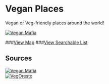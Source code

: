 # Vegan Places
Vegan or Veg-friendly places around the world!

[![Vegan Mafia](https://api.mapbox.com/v4/mapbox.run-bike-hike/3,35,1/600x300@2x.png?access_token=pk.eyJ1Ijoiam9sZyIsImEiOiJjaWt5aHltaHQwMDVwd29tNGU0eDFjb2VmIn0.MbgvyGVOysHMIjDdEFoaHw)](vegan.geojson)

###[View Map](vegan.geojson)
###[View Searchable List](vegan.csv)

## Sources
[![Vegan Mafia](http://www.vegan-mafia.com/wp-content/uploads/2016/02/logo.png)](http://www.vegan-mafia.com)  
[![VegOresto](https://crounchveges.files.wordpress.com/2015/11/logo-vegoresto-08.png?h=80)](https://m.vegoresto.fr/)
